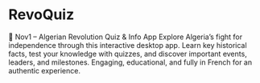 # RevoQuiz
🌱 Nov1 – Algerian Revolution Quiz &amp; Info App Explore Algeria’s fight for independence through this interactive desktop app. Learn key historical facts, test your knowledge with quizzes, and discover important events, leaders, and milestones. Engaging, educational, and fully in French for an authentic experience.
